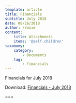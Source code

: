 ```yaml
---
template: article
title: Financials
subtitle: July 2018
date: 08/16/2018
author: /roxie
content:
    title: Attachments
    items: '@self.children'
taxonomy:
    category: 
        - Documents
    tag: 
        - financials
---
```


Financials for July 2018

Download: [Financials - July 2018](2018-07-financials.pdf)

===


